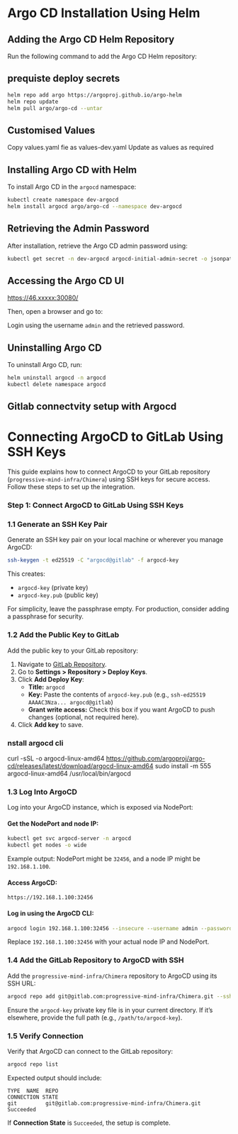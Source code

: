 # Argo CD Installation Using Helm

## Adding the Argo CD Helm Repository
Run the following command to add the Argo CD Helm repository:
## prequiste deploy secrets 

```sh
helm repo add argo https://argoproj.github.io/argo-helm
helm repo update
helm pull argo/argo-cd --untar

```
## Customised Values
Copy values.yaml fie as values-dev.yaml
Update as  values as required

## Installing Argo CD with Helm
To install Argo CD in the `argocd` namespace:

```sh
kubectl create namespace dev-argocd
helm install argocd argo/argo-cd --namespace dev-argocd 


```

## Retrieving the Admin Password
After installation, retrieve the Argo CD admin password using:

```sh
kubectl get secret -n dev-argocd argocd-initial-admin-secret -o jsonpath="{.data.password}" | base64 --decode
```

## Accessing the Argo CD UI


https://46.xxxxx:30080/


Then, open a browser and go to:


Login using the username `admin` and the retrieved password.

## Uninstalling Argo CD
To uninstall Argo CD, run:

```sh
helm uninstall argocd -n argocd
kubectl delete namespace argocd
```
## Gitlab connectvity setup with Argocd
# Connecting ArgoCD to GitLab Using SSH Keys

This guide explains how to connect ArgoCD to your GitLab repository (`progressive-mind-infra/Chimera`) using SSH keys for secure access. Follow these steps to set up the integration.

### Step 1: Connect ArgoCD to GitLab Using SSH Keys

### 1.1 Generate an SSH Key Pair

Generate an SSH key pair on your local machine or wherever you manage ArgoCD:

```bash
ssh-keygen -t ed25519 -C "argocd@gitlab" -f argocd-key
```

This creates:
- `argocd-key` (private key)
- `argocd-key.pub` (public key)

For simplicity, leave the passphrase empty. For production, consider adding a passphrase for security.

### 1.2 Add the Public Key to GitLab

Add the public key to your GitLab repository:

1. Navigate to [GitLab Repository](https://gitlab.com/progressive-mind-infra/Chimera).
2. Go to **Settings > Repository > Deploy Keys**.
3. Click **Add Deploy Key**:
   - **Title:** `argocd`
   - **Key:** Paste the contents of `argocd-key.pub` (e.g., `ssh-ed25519 AAAAC3Nza... argocd@gitlab`)
   - **Grant write access:** Check this box if you want ArgoCD to push changes (optional, not required here).
4. Click **Add key** to save.

### nstall argocd cli

   curl -sSL -o argocd-linux-amd64 https://github.com/argoproj/argo-cd/releases/latest/download/argocd-linux-amd64
   sudo install -m 555 argocd-linux-amd64 /usr/local/bin/argocd

### 1.3 Log Into ArgoCD

Log into your ArgoCD instance, which is exposed via NodePort:

#### Get the NodePort and node IP:
```bash
kubectl get svc argocd-server -n argocd
kubectl get nodes -o wide
```

Example output: NodePort might be `32456`, and a node IP might be `192.168.1.100`.

#### Access ArgoCD:
```
https://192.168.1.100:32456
```

#### Log in using the ArgoCD CLI:
```bash
argocd login 192.168.1.100:32456 --insecure --username admin --password $(kubectl -n argocd get secret argocd-initial-admin-secret -o jsonpath="{.data.password}" | base64 -d)
```

Replace `192.168.1.100:32456` with your actual node IP and NodePort.

### 1.4 Add the GitLab Repository to ArgoCD with SSH

Add the `progressive-mind-infra/Chimera` repository to ArgoCD using its SSH URL:

```bash
argocd repo add git@gitlab.com:progressive-mind-infra/Chimera.git --ssh-private-key-path ./argocd-key
```

Ensure the `argocd-key` private key file is in your current directory. If it’s elsewhere, provide the full path (e.g., `/path/to/argocd-key`).

### 1.5 Verify Connection

Verify that ArgoCD can connect to the GitLab repository:

```bash
argocd repo list
```

Expected output should include:
```
TYPE  NAME  REPO                                               CONNECTION STATE
git         git@gitlab.com:progressive-mind-infra/Chimera.git  Succeeded
```

If **Connection State** is `Succeeded`, the setup is complete.


